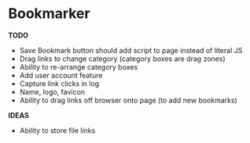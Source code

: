 # Bookmarker

**TODO**

- Save Bookmark button should add script to page instead of literal JS
- Drag links to change category (category boxes are drag zones)
- Ability to re-arrange category boxes
- Add user account feature
- Capture link clicks in log
- Name, logo, favicon
- Ability to drag links off browser onto page (to add new bookmarks)

**IDEAS**

- Ability to store file links
